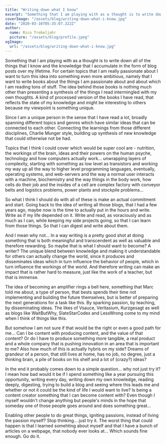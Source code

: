```yaml
---
title: "Writing down what I know"
excerpt: "Something that I am playing with as a thought is to write down all of the things that I know and the knowledge that I accumulate in the form of blog posts over my lifetime."
coverImage: "/assets/blog/writing-down-what-i-know.jpg"
date: "2020-03-16T05:35:07.322Z"
author:
  name: Rico Trebeljahr
  picture: "/assets/blog/profile.jpeg"
ogImage:
  url: "/assets/blog/writing-down-what-i-know.jpg"
---
```


Something that I am playing with as a thought is to write down all of the things that I know and the knowledge that I accumulate in the form of blog posts over my lifetime. For certain topics that I am really passionate about I want to turn this idea into something even more ambitious, namely that I want to write books about the things I am passionate about and about which I am reading tons of stuff. The idea behind those books is nothing much other than presenting a synthesis of the things I read intermingled with my own thoughts. A kind of processed version of the books I have read, that reflects the state of my knowledge and might be interesting to others because my viewpoint is something unique.

Since I am a unique person in the sense that I have read a lot, broadly spanning different topics and genres which have similar ideas that can be connected to each other. Connecting the learnings from those different disciplines, Charlie Munger style, building up synthesis of new knowledge that could otherwise not be had.

Topics that I think I could cover which would be super cool are - nutrition, the workings of the brain, ideas and their powers on the human psyche, technology and how computers actually work... unwrapping layers of complexity, starting with something as low level as transistors and working my way up all the way to higher level programming languages, eventually, operating systems, and web-servers and the way a normal user interacts with a machine, biochemistry and the way things in the body work, how cells do their job and the insides of a cell are complex factory with conveyor belts and logistics problems, power plants and stockpile problems...

So what I think I should do with all of these is make an actual commitment and start. Going back to the idea of writing all those blogs, that I had a few years ago, maybe now is the time to actually put in the hours and write. Write as if my life depended on it. Write and read, as voraciously and as much as I can, while keeping my side projects going, so that I can learn from those things. So that I can digest and write about them.

And I mean why not... In a way writing is a pretty good shot at doing something that is both meaningful and transcendent as well as valuable and therefore rewarding. So maybe that is what I should want to become? A writer? The unique blend between knowledge and making it understandable for others can actually change the world, since it produces and disseminates ideas which in turn influence the behavior of people, which in turn influence the workings of the world. And therefore writing can make an impact that is rather hard to measure, just like the work of a teacher, but that is immense.

The idea of becoming an amplifier rings a bell here, something that Marc told me about, a type of person, that bests spends their time not implementing and building the future themselves, but is better of preparing the next generations for a task like this. By sparking passion, by teaching, by disseminating ideas. The likes of Vsauce, Veritasium, Kurzgesagt as well as blogs like WaitButWhy, SlateStarCodex and LessWrong come to my mind when I think of things like this.

But somehow I am not sure if that would be the right or even a good path for me... Can I be content with producing content, and the value of that content? Or do I have to produce something more tangible, a real product and a whole company that is pushing innovation in an area that is important to me? Also how much of this is actually hybris on my side? Dreams of grandeur of a person, that still lives at home, has no job, no degree, just a thinking brain, a pile of books on his shelf and a lot of (crazy?) ideas?

In the end it probably comes down to a simple question... why not just try it? I mean how bad would it be if I spend something like a year pursuing this opportunity, writing every day, writing down my own knowledge, reading deeply, digesting, trying to build a blog and seeing where this leads me and whether or not it could be the kind of life I would want to live? Is being a content creator something that I can become content with? Even though I myself wouldn't change anything but people's minds in the hope that someday one of those people goes around and does something great...

Enabling other people to do great things, igniting passions, instead of living the passion myself? Stop thinking... just try it. The worst thing that could happen is that I learned somehting about myself and that I have a bunch of articles on a webpage, that nobody ever looks at... Which sounds fine enough. Go do it.
